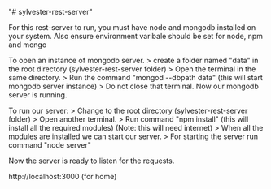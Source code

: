 "# sylvester-rest-server" 

For this rest-server to run, you must have node and mongodb installed on your system.
Also ensure environment varibale should be set for node, npm and mongo

To open an instance of mongodb server. 
	> create a folder named "data" in the root directory (sylvester-rest-server folder)
	> Open the terminal in the same directory.
	> Run the command "mongod --dbpath data" (this will start mongodb server instance)
	> Do not close that terminal.
Now our mongodb server is running. 

To run our server:
	> Change to the root directory (sylvester-rest-server folder)
	> Open another terminal.
	> Run command "npm install" (this will install all the required modules) (Note: this will need internet)
	> When all the modules are installed we can start our server.
	> For starting the server run command "node server"

Now the server is ready to listen for the requests.

http://localhost:3000 (for home)

